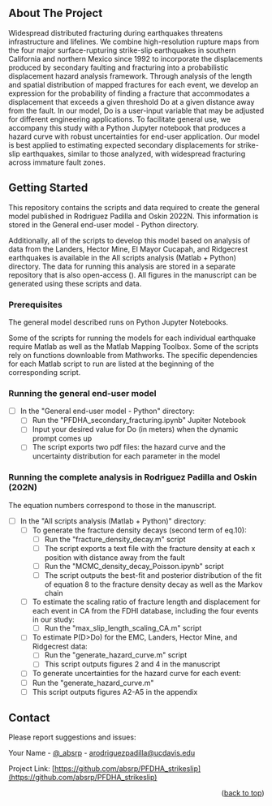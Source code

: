 <!-- Improved compatibility of back to top link: See: https://github.com/othneildrew/Best-README-Template/pull/73 -->
<a name="readme-top"></a>
<!--
*** Thanks for checking out the Best-README-Template. If you have a suggestion
*** that would make this better, please fork the repo and create a pull request
*** or simply open an issue with the tag "enhancement".
*** Don't forget to give the project a star!
*** Thanks again! Now go create something AMAZING! :D
-->


<!-- ABOUT THE PROJECT -->
## About The Project

Widespread distributed fracturing during earthquakes threatens infrastructure and lifelines. We combine high-resolution rupture maps from the four major surface-rupturing strike-slip earthquakes in southern California and northern Mexico since 1992 to incorporate the displacements produced by secondary faulting and fracturing into a probabilistic displacement hazard analysis framework. Through analysis of the length and spatial distribution of mapped fractures for each event, we develop an expression for the probability of finding a fracture that accommodates a displacement that exceeds a given threshold Do at a given distance away from the fault. In our model, Do is a user-input variable that may be adjusted for different engineering applications. To facilitate general use, we accompany this study with a Python Jupyter notebook that produces a hazard curve with robust uncertainties for end-user application. Our model is best applied to estimating expected secondary displacements for strike-slip earthquakes, similar to those analyzed, with widespread fracturing across immature fault zones.

<!-- GETTING STARTED -->
## Getting Started

This repository contains the scripts and data required to create the general model published in Rodriguez Padilla and Oskin 2022N. This information is stored in the General end-user model - Python directory. 

Additionally, all of the scripts to develop this model based on analysis of data from the Landers, Hector Mine, El Mayor Cucapah, and Ridgecrest earthquakes is available in the All scripts analysis (Matlab + Python) directory. The data for running this analysis are stored in a separate repository that is also open-access (). All figures in the manuscript can be generated using these scripts and data. 

### Prerequisites

The general model described runs on Python Jupyter Notebooks. 

Some of the scripts for running the models for each individual earthquake require Matlab as well as the Matlab Mapping Toolbox. Some of the scripts rely on functions downloable from Mathworks. The specific dependencies for each Matlab script to run are listed at the beginning of the corresponding script. 


<!-- ROADMAP -->
### Running the general end-user model

- [ ] In the "General end-user model - Python" directory:
    - [ ] Run the "PFDHA_secondary_fracturing.ipynb" Jupiter Notebook
    - [ ] Input your desired value for Do (in meters) when the dynamic prompt comes up
    - [ ] The script exports two pdf files: the hazard curve and the uncertainty distribution for each parameter in the  model

### Running the complete analysis in Rodriguez Padilla and Oskin (202N)
The equation numbers correspond to those in the manuscript. 

- [ ] In the "All scripts analysis (Matlab + Python)" directory:
    - [ ] To generate the fracture density decays (second term of eq.10):
    	- [ ] Run the "fracture_density_decay.m" script
    	- [ ] The script exports a text file with the fracture density at each x position with distance away from the fault
    	- [ ] Run the "MCMC_density_decay_Poisson.ipynb" script
    	- [ ] The script outputs the best-fit and posterior distribution of the fit of equation 8 to the fracture density decay as well as the Markov chain
    - [ ] To estimate the scaling ratio of fracture length and displacement for each event in CA from the FDHI database, including the four events in our study: 
    	- [ ] Run the "max_slip_length_scaling_CA.m" script
    - [ ] To estimate P(D>Do) for the EMC, Landers, Hector Mine, and Ridgecrest data: 
    	- [ ] Run the "generate_hazard_curve.m" script
    	- [ ] This script outputs figures 2 and 4 in the manuscript
    - [ ] To generate uncertainties for the hazard curve for each event: 
	- [ ] Run the "generate_hazard_curve.m" 
	- [ ] This script outputs figures A2-A5 in the appendix

<!-- CONTACT -->
## Contact

Please report suggestions and issues:

Your Name - [@_absrp](https://twitter.com/_absrp) - arodriguezpadilla@ucdavis.edu

Project Link: [https://github.com/absrp/PFDHA_strikeslip](https://github.com/absrp/PFDHA_strikeslip)

<p align="right">(<a href="#readme-top">back to top</a>)</p>




